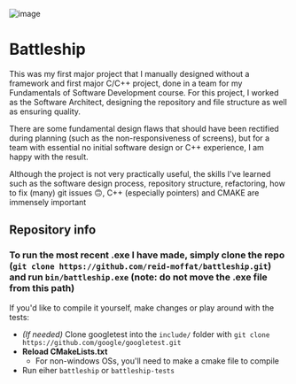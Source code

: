 ![image](https://user-images.githubusercontent.com/61813081/153123375-0fcfd748-583e-4626-b2e8-19e111ffb8e6.png)

# Battleship

This was my first major project that I manually designed without a framework and first major C/C++ project, done in a team for my Fundamentals of Software Development course. For this project, I worked as the Software Architect, designing the repository and file structure as well as ensuring quality.

There are some fundamental design flaws that should have been rectified during planning (such as the non-responsiveness of screens), but for a team with essential no initial software design or C++ experience, I am happy with the result.

Although the project is not very practically useful, the skills I've learned such as the software design process, repository structure, refactoring, how to fix (many) git issues 🙃, C++ (especially pointers) and CMAKE are immensely important

## Repository info

### To run the most recent .exe I have made, simply clone the repo (```git clone https://github.com/reid-moffat/battleship.git```) and run ```bin/battleship.exe``` (note: do not move the .exe file from this path)

If you'd like to compile it yourself, make changes or play around with the tests:
* *(If needed)* Clone googletest into the ```include/``` folder with ```git clone https://github.com/google/googletest.git```
* **Reload CMakeLists.txt**
  * For non-windows OSs, you'll need to make a cmake file to compile
* Run eiher ```battleship``` or ```battleship-tests```
